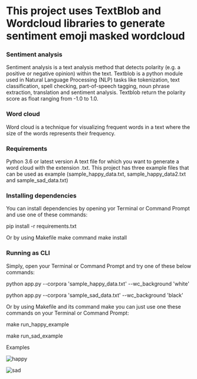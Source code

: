 # **This project uses TextBlob and Wordcloud libraries to generate sentiment emoji masked wordcloud**

### **Sentiment analysis**

Sentiment analysis is a text analysis method that detects polarity (e.g. a positive or negative opinion) 
within the text. Textblob is a python module used in Natural Language Processing (NLP) tasks like tokenization, 
text classification, spell checking, part-of-speech tagging, noun phrase extraction, translation and sentiment analysis. Textblob return 
the polarity score as float ranging from -1.0 to 1.0.

### **Word cloud**

Word cloud is a technique for visualizing  frequent words in a text where the size of the words represents their frequency.

### **Requirements**

Python 3.6 or latest version
A text file for which you want to generate a word cloud with the extension .txt. This project has three example files that can be used as
example (sample_happy_data.txt, sample_happy_data2.txt and sample_sad_data.txt)

### **Installing dependencies**
You can install dependencies by opening yor Terminal or Command Prompt and use one of these commands:

pip install -r requirements.txt

Or by using Makefile make command
make install

### **Running as CLI**

Simply, open your Terminal or Command Prompt and try one of these below commands:

python app.py --corpora 'sample_happy_data.txt' --wc_background 'white'

python app.py --corpora 'sample_sad_data.txt' --wc_background 'black'

Or by using Makefile and its command make you can just use one these commands on your Terminal or Command Prompt:

make run_happy_example

make run_sad_example

Examples

![happy](https://github.com/punkmic/sentiment_emoji_wordcloud/blob/1039f8da31288200356b4347b7df37140ef53a9a/happy.png)

![sad](https://github.com/punkmic/sentiment_emoji_wordcloud/blob/1039f8da31288200356b4347b7df37140ef53a9a/sad.png)

